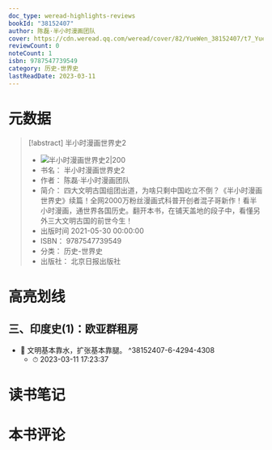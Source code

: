 ```yaml
---
doc_type: weread-highlights-reviews
bookId: "38152407"
author: 陈磊·半小时漫画团队
cover: https://cdn.weread.qq.com/weread/cover/82/YueWen_38152407/t7_YueWen_38152407.jpg
reviewCount: 0
noteCount: 1
isbn: 9787547739549
category: 历史-世界史
lastReadDate: 2023-03-11
---
```

# 元数据
> [!abstract] 半小时漫画世界史2
> - ![ 半小时漫画世界史2|200](https://cdn.weread.qq.com/weread/cover/82/YueWen_38152407/t7_YueWen_38152407.jpg)
> - 书名： 半小时漫画世界史2
> - 作者： 陈磊·半小时漫画团队
> - 简介： 四大文明古国组团出道，为啥只剩中国屹立不倒？《半小时漫画世界史》续篇！全网2000万粉丝漫画式科普开创者混子哥新作！看半小时漫画，通世界各国历史。翻开本书，在铺天盖地的段子中，看懂另外三大文明古国的前世今生！
> - 出版时间 2021-05-30 00:00:00
> - ISBN： 9787547739549
> - 分类： 历史-世界史
> - 出版社： 北京日报出版社

# 高亮划线

## 三、印度史(1)：欧亚群租房


- 📌 文明基本靠水，扩张基本靠腿。 ^38152407-6-4294-4308
    - ⏱ 2023-03-11 17:23:37 
# 读书笔记

# 本书评论
